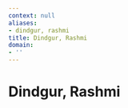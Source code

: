 ```yaml
---
context: null
aliases:
- dindgur, rashmi
title: Dindgur, Rashmi
domain:
- ''
---
```


# Dindgur, Rashmi
